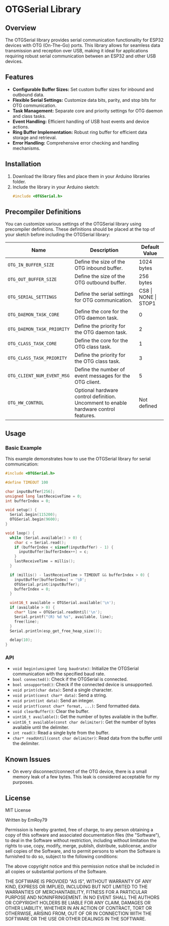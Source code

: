 
# OTGSerial Library

## Overview

The OTGSerial library provides serial communication functionality for ESP32 devices with OTG (On-The-Go) ports. This library allows for seamless data transmission and reception over USB, making it ideal for applications requiring robust serial communication between an ESP32 and other USB devices.

## Features

- **Configurable Buffer Sizes:** Set custom buffer sizes for inbound and outbound data.
- **Flexible Serial Settings:** Customize data bits, parity, and stop bits for OTG communication.
- **Task Management:** Separate core and priority settings for OTG daemon and class tasks.
- **Event Handling:** Efficient handling of USB host events and device actions.
- **Ring Buffer Implementation:** Robust ring buffer for efficient data storage and retrieval.
- **Error Handling:** Comprehensive error checking and handling mechanisms.

## Installation

1. Download the library files and place them in your Arduino libraries folder.
2. Include the library in your Arduino sketch:
   ```cpp
   #include <OTGSerial.h>
   ```

## Precompiler Definitions

You can customize various settings of the OTGSerial library using precompiler definitions. These definitions should be placed at the top of your sketch before including the OTGSerial library:

| Name                     | Description                                         | Default Value |
|--------------------------|-----------------------------------------------------|---------------|
| `OTG_IN_BUFFER_SIZE`     | Define the size of the OTG inbound buffer.          | 1024 bytes    |
| `OTG_OUT_BUFFER_SIZE`    | Define the size of the OTG outbound buffer.         | 256 bytes     |
| `OTG_SERIAL_SETTINGS`    | Define the serial settings for OTG communication.   | CS8 \| NONE \| STOP1 |
| `OTG_DAEMON_TASK_CORE`   | Define the core for the OTG daemon task.            | 0             |
| `OTG_DAEMON_TASK_PRIORITY`| Define the priority for the OTG daemon task.       | 2             |
| `OTG_CLASS_TASK_CORE`    | Define the core for the OTG class task.             | 1             |
| `OTG_CLASS_TASK_PRIORITY`| Define the priority for the OTG class task.         | 3             |
| `OTG_CLIENT_NUM_EVENT_MSG`| Define the number of event messages for the OTG client. | 5             |
| `OTG_HW_CONTROL`         | Optional hardware control definition. Uncomment to enable hardware control features. | Not defined   |



## Usage

### Basic Example

This example demonstrates how to use the OTGSerial library for serial communication:

```cpp
#include <OTGSerial.h>

#define TIMEOUT 100

char inputBuffer[256];
unsigned long lastReceiveTime = 0;
int bufferIndex = 0;

void setup() {
  Serial.begin(115200);
  OTGSerial.begin(9600);
}

void loop() {
  while (Serial.available() > 0) {
    char c = Serial.read();
    if (bufferIndex < sizeof(inputBuffer) - 1) {
      inputBuffer[bufferIndex++] = c;
    }
    lastReceiveTime = millis();
  }

  if (millis() - lastReceiveTime > TIMEOUT && bufferIndex > 0) {
    inputBuffer[bufferIndex] = '\0';
    OTGSerial.print(inputBuffer);
    bufferIndex = 0;
  }

  uint16_t available = OTGSerial.available('\n');
  if (available > 0) {
    char* line = OTGSerial.readUntil('\n');
    Serial.printf("(R) %d %s", available, line);
    free(line);
  }
  Serial.println(esp_get_free_heap_size());

  delay(10);
}
```

### API

- `void begin(unsigned long baudrate)`: Initialize the OTGSerial communication with the specified baud rate.
- `bool connected()`: Check if the OTGSerial is connected.
- `bool unsupported()`: Check if the connected device is unsupported.
- `void print(char data)`: Send a single character.
- `void print(const char* data)`: Send a string.
- `void print(int data)`: Send an integer.
- `void printf(const char* format, ...)`: Send formatted data.
- `void clearBuffer()`: Clear the buffer.
- `uint16_t available()`: Get the number of bytes available in the buffer.
- `uint16_t available(const char delimiter)`: Get the number of bytes available until the delimiter.
- `int read()`: Read a single byte from the buffer.
- `char* readUntil(const char delimiter)`: Read data from the buffer until the delimiter.

## Known Issues

- On every disconnect/connect of the OTG device, there is a small memory leak of a few bytes. This leak is considered acceptable for my purposes.

## License

MIT License

Written by EmRoy79

Permission is hereby granted, free of charge, to any person obtaining a copy of this software and associated documentation files (the "Software"), to deal in the Software without restriction, including without limitation the rights to use, copy, modify, merge, publish, distribute, sublicense, and/or sell copies of the Software, and to permit persons to whom the Software is furnished to do so, subject to the following conditions:

The above copyright notice and this permission notice shall be included in all copies or substantial portions of the Software.

THE SOFTWARE IS PROVIDED "AS IS", WITHOUT WARRANTY OF ANY KIND, EXPRESS OR IMPLIED, INCLUDING BUT NOT LIMITED TO THE WARRANTIES OF MERCHANTABILITY, FITNESS FOR A PARTICULAR PURPOSE AND NONINFRINGEMENT. IN NO EVENT SHALL THE AUTHORS OR COPYRIGHT HOLDERS BE LIABLE FOR ANY CLAIM, DAMAGES OR OTHER LIABILITY, WHETHER IN AN ACTION OF CONTRACT, TORT OR OTHERWISE, ARISING FROM, OUT OF OR IN CONNECTION WITH THE SOFTWARE OR THE USE OR OTHER DEALINGS IN THE SOFTWARE.
